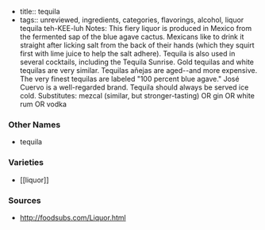 - title:: tequila
- tags:: unreviewed, ingredients, categories, flavorings, alcohol, liquor
tequila teh-KEE-luh Notes: This fiery liquor is produced in Mexico from the fermented sap of the blue agave cactus. Mexicans like to drink it straight after licking salt from the back of their hands (which they squirt first with lime juice to help the salt adhere). Tequila is also used in several cocktails, including the Tequila Sunrise. Gold tequilas and white tequilas are very similar. Tequilas añejas are aged--and more expensive. The very finest tequilas are labeled "100 percent blue agave." José Cuervo is a well-regarded brand. Tequila should always be served ice cold. Substitutes: mezcal (similar, but stronger-tasting) OR gin OR white rum OR vodka

### Other Names

* tequila

### Varieties

* [[liquor]]

### Sources
* http://foodsubs.com/Liquor.html
